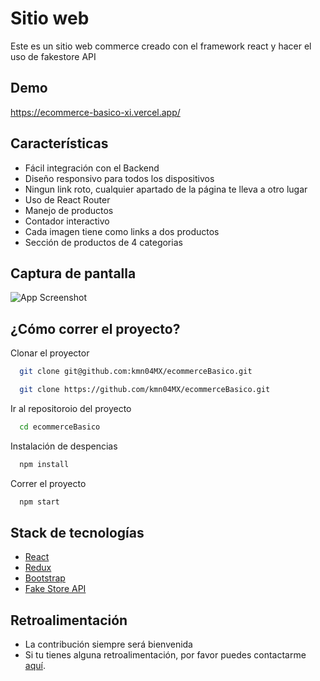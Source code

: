 # Sitio web

Este es un sitio web commerce creado con el framework react y hacer el uso de fakestore API


## Demo

https://ecommerce-basico-xi.vercel.app/

## Características

- Fácil integración con el Backend
- Diseño responsivo para todos los dispositivos
- Ningun link roto, cualquier apartado de la página te lleva a otro lugar
- Uso de React Router
- Manejo de productos
- Contador interactivo
- Cada imagen tiene como links a dos productos
- Sección de productos de 4 categorias


## Captura de pantalla

![App Screenshot](https://i.ibb.co/fQ293tm/image.png)



## ¿Cómo correr el proyecto?

Clonar el proyector

```bash
  git clone git@github.com:kmn04MX/ecommerceBasico.git
```
```bash
  git clone https://github.com/kmn04MX/ecommerceBasico.git
```
Ir al repositoroio del proyecto

```bash
  cd ecommerceBasico
```

Instalación de despencias

```bash
  npm install
```

Correr el proyecto

```bash
  npm start
```



## Stack de tecnologías

* [React](https://reactjs.org/)
* [Redux](https://redux.js.org/)
* [Bootstrap](https://getbootstrap.com/)
* [Fake Store API](https://fakestoreapi.com/)




## Retroalimentación
  - La contribución siempre será bienvenida
  - Si tu tienes alguna retroalimentación, por favor puedes contactarme [aquí](https://kmn04mx.github.io/miPortafolio/).
